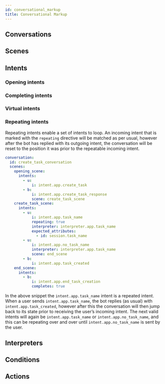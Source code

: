 ```yaml
---
id: conversational_markup
title: Conversational Markup
---
```



## Conversations




## Scenes




## Intents





### Opening intents




### Completing intents




### Virtual intents




### Repeating intents

Repeating intents enable a set of intents to loop. An incoming intent that is marked with the `repeating` directive will be matched as per usual, however after the bot has replied with its outgoing intent, the conversation will be reset to the position it was prior to the repeatable incoming intent.

```yaml
conversation:
  id: create_task_conversation
  scenes:
    opening_scene:
      intents:
        - u:
            i: intent.app.create_task
        - b:
            i: intent.app.create_task_response
            scene: create_task_scene
    create_task_scene:
      intents:
        - u:
            i: intent.app.task_name
            repeating: true
            interpreter: interpreter.app.task_name
            expected_attributes:
              - id: session.task_name
        - u:
            i: intent.app.no_task_name
            interpreter: interpreter.app.task_name
            scene: end_scene
        - b:
            i: intent.app.task_created
    end_scene:
      intents:
        - b:
            i: intent.app.end_task_creation
            completes: true
```

In the above snippet the `intent.app.task_name` intent is a repeated intent. When a user sends `intent.app.task_name`, the bot replies (as usual) with `intent.app.task_created`, however after this the conversation will then jump back to its state prior to receiving the user’s incoming intent. The next valid intents will again be `intent.app.task_name` or `intent.app.no_task_name`, and this can be repeating over and over until `intent.app.no_task_name` is sent by the user.


## Interpreters




## Conditions




## Actions


